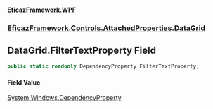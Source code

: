 #### [EficazFramework.WPF](EficazFrameworkWPF.md 'EficazFramework WPF')
### [EficazFramework.Controls.AttachedProperties](EficazFrameworkWPF.md#EficazFramework.Controls.AttachedProperties 'EficazFramework.Controls.AttachedProperties').[DataGrid](EficazFramework.Controls.AttachedProperties/DataGrid.md 'EficazFramework.Controls.AttachedProperties.DataGrid')

## DataGrid.FilterTextProperty Field

```csharp
public static readonly DependencyProperty FilterTextProperty;
```

#### Field Value
[System.Windows.DependencyProperty](https://docs.microsoft.com/en-us/dotnet/api/System.Windows.DependencyProperty 'System.Windows.DependencyProperty')
